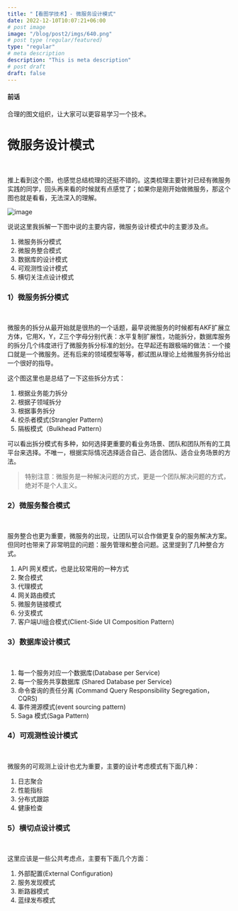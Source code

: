 ```yaml
---
title: "【看图学技术】- 微服务设计模式"
date: 2022-12-10T10:07:21+06:00
# post image
image: "/blog/post2/imgs/640.png"
# post type (regular/featured)
type: "regular"
# meta description
description: "This is meta description"
# post draft
draft: false
---
```


#### 前话

合理的图文组织，让大家可以更容易学习一个技术。

 <!--more-->
# 微服务设计模式
<br>

推上看到这个图，也感觉总结梳理的还挺不错的。这类梳理主要针对已经有微服务实践的同学，回头再来看的时候就有点感觉了；如果你是刚开始做微服务，那这个图也就是看看，无法深入的理解。

![image](/blog/post2/imgs/640.png)

说说这里我拆解一下图中说的主要内容，微服务设计模式中的主要涉及点。

1. 微服务拆分模式
2. 微服务整合模式
3. 数据库的设计模式
4. 可观测性设计模式
5. 横切关注点设计模式

### 1）微服务拆分模式

<br>

微服务的拆分从最开始就是很热的一个话题，最早说微服务的时候都有AKF扩展立方体，它用X，Y，Z三个字母分别代表：水平复制扩展性，功能拆分，数据库服务的拆分几个纬度进行了微服务拆分标准的划分。在早起还有跟极端的做法：一个接口就是一个微服务。还有后来的领域模型等等，都试图从理论上给微服务拆分给出一个很好的指导。

这个图这里也是总结了一下这些拆分方式：

1. 根据业务能力拆分
2. 根据子领域拆分
3. 根据事务拆分
4. 绞杀者模式(Strangler Pattern)
5. 隔板模式（Bulkhead Pattern）

可以看出拆分模式有多种，如何选择更重要的看业务场景、团队和团队所有的工具平台来选择。不唯一，根据实际情况选择适合自己、适合团队、适合业务场景的方法。

> 特别注意：微服务是一种解决问题的方式，更是一个团队解决问题的方式，绝对不是个人主义。

### 2）微服务整合模式

<br>

服务整合也更为重要，微服务的出现，让团队可以合作做更复杂的服务解决方案。但同时也带来了非常明显的问题：服务管理和整合问题。这里提到了几种整合方式。

1. API 网关模式，也是比较常用的一种方式
2. 聚合模式
3. 代理模式
4. 网关路由模式
5. 微服务链接模式
6. 分支模式
7. 客户端UI组合模式(Client-Side UI Composition Pattern)

### 3）数据库设计模式

<br>

1. 每一个服务对应一个数据库(Database per Service)
2. 每一个服务共享数据库 (Shared Database per Service)
3. 命令查询的责任分离 (Command Query Responsibility Segregation，CQRS)
4. 事件溯源模式(event sourcing pattern)
5. Saga 模式(Saga Pattern)

### 4）可观测性设计模式

<br>

微服务的可观测上设计也尤为重要，主要的设计考虑模式有下面几种：

1. 日志聚合
2. 性能指标
3. 分布式跟踪
4. 健康检查


### 5）横切点设计模式

<br>

这里应该是一些公共考虑点，主要有下面几个方面：

1. 外部配置(External Configuration)
2. 服务发现模式
3. 断路器模式
4. 蓝绿发布模式

